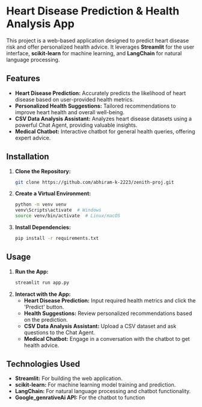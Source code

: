 # Heart Disease Prediction & Health Analysis App

This project is a web-based application designed to predict heart disease risk and offer personalized health advice. It leverages **Streamlit** for the user interface, **scikit-learn** for machine learning, and **LangChain** for natural language processing.

## Features

* **Heart Disease Prediction:** Accurately predicts the likelihood of heart disease based on user-provided health metrics.
* **Personalized Health Suggestions:** Tailored recommendations to improve heart health and overall well-being.
* **CSV Data Analysis Assistant:** Analyzes heart disease datasets using a powerful Chat Agent, providing valuable insights.
* **Medical Chatbot:** Interactive chatbot for general health queries, offering expert advice.

## Installation

1. **Clone the Repository:**
   ```bash
   git clone https://github.com/abhiram-k-2223/zenith-proj.git
   ```
2. **Create a Virtual Environment:**
   ```bash
   python -m venv venv
   venv\Scripts\activate  # Windows
   source venv/bin/activate  # Linux/macOS
   ```
3. **Install Dependencies:**
   ```bash
   pip install -r requirements.txt
   ```

## Usage

1. **Run the App:**
   ```bash
   streamlit run app.py
   ```
2. **Interact with the App:**
   - **Heart Disease Prediction:** Input required health metrics and click the 'Predict' button.
   - **Health Suggestions:** Review personalized recommendations based on the prediction.
   - **CSV Data Analysis Assistant:** Upload a CSV dataset and ask questions to the Chat Agent.
   - **Medical Chatbot:** Engage in a conversation with the chatbot to get health advice.

## Technologies Used

* **Streamlit:** For building the web application.
* **scikit-learn:** For machine learning model training and prediction.
* **LangChain:** For natural language processing and chatbot functionality.
* **Google_genrativeAi API:** For the chatbot to function


